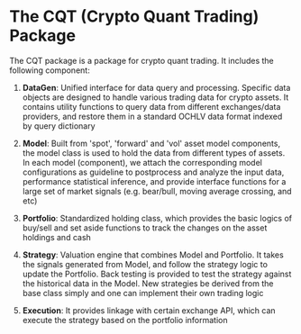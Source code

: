# The CQT (Crypto Quant Trading) Package

The CQT package is a package for crypto quant trading. It includes the following component:

1. **DataGen**: Unified interface for data query and processing. Specific data objects are designed to 
handle various trading data for crypto assets. It contains utility functions to query data from 
different exchanges/data providers, and restore them in a standard OCHLV data format indexed by query
dictionary

2. **Model**: Built from 'spot', 'forward' and 'vol' asset model components, the model class is used to 
hold the data from different types of assets. In each model (component), we attach the corresponding
model configurations as guideline to postprocess and analyze the input data, performance statistical 
inference, and provide interface functions for a large set of market signals (e.g. bear/bull, moving 
average crossing, and etc)

3. **Portfolio**: Standardized holding class, which provides the basic logics of buy/sell and set aside
functions to track the changes on the asset holdings and cash

4. **Strategy**: Valuation engine that combines Model and Portfolio. It takes the signals generated from
Model, and follow the strategy logic to update the Portfolio. Back testing is provided to test the 
strategy against the historical data in the Model. New strategies be derived from the base class simply
and one can implement their own trading logic

5. **Execution**: It provides linkage with certain exchange API, which can execute the strategy based
on the portfolio information
